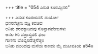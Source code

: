 +++
title = "054 ಎನುತ ಕೂರಮ್ಬಿನಲಿ"

+++
ಎನುತ ಕೂರಂಬಿನಲಿ ದುರ್ಯೋ  
ಧನನನೆಚ್ಚನು ವಜ್ರ ಕವಚದ  
ಲನಿತು ಶರವಕ್ಕಾಡಿದವು ಸೊಪ್ಪಾದವೇಣುಗಳು  
ಅನಲ ಗಿರಿ ವಜ್ರಾಸ್ತ್ರದಲಿ ಫಲು  
ಗುಣನು ಬೊಬ್ಬಿರಿದೆಚ್ಚನೆಚ್ಚಂ  
ಬನಿತು ಮುರಿದವು ಮಸೆಯ ಕಾಣದು ಮೈ ಮಹೀಪತಿಯ    ॥54॥